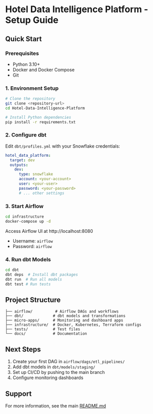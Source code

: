 # Hotel Data Intelligence Platform - Setup Guide

## Quick Start

### Prerequisites

- Python 3.10+
- Docker and Docker Compose
- Git

### 1. Environment Setup

```bash
# Clone the repository
git clone <repository-url>
cd Hotel-Data-Intelligence-Platform

# Install Python dependencies
pip install -r requirements.txt
```

### 2. Configure dbt

Edit `dbt/profiles.yml` with your Snowflake credentials:

```yaml
hotel_data_platform:
  target: dev
  outputs:
    dev:
      type: snowflake
      account: <your-account>
      user: <your-user>
      password: <your-password>
      # ... other settings
```

### 3. Start Airflow

```bash
cd infrastructure
docker-compose up -d
```

Access Airflow UI at http://localhost:8080
- Username: `airflow`
- Password: `airflow`

### 4. Run dbt Models

```bash
cd dbt
dbt deps  # Install dbt packages
dbt run  # Run all models
dbt test # Run tests
```

## Project Structure

```
├── airflow/          # Airflow DAGs and workflows
├── dbt/             # dbt models and transformations
├── micro-apps/      # Monitoring and dashboard apps
├── infrastructure/  # Docker, Kubernetes, Terraform configs
├── tests/           # Test files
└── docs/            # Documentation
```

## Next Steps

1. Create your first DAG in `airflow/dags/etl_pipelines/`
2. Add dbt models in `dbt/models/staging/`
3. Set up CI/CD by pushing to the main branch
4. Configure monitoring dashboards

## Support

For more information, see the main [README.md](README.md)
